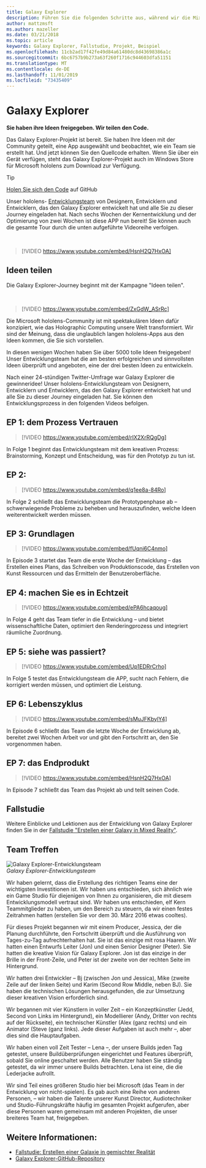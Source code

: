 ```yaml
---
title: Galaxy Explorer
description: Führen Sie die folgenden Schritte aus, während wir die Mixed Reality-app (Galaxy Explorer) entwickeln, die Gewinner der Ideen Kampagne.
author: mattzmsft
ms.author: mazeller
ms.date: 03/21/2018
ms.topic: article
keywords: Galaxy Explorer, Fallstudie, Projekt, Beispiel
ms.openlocfilehash: 11cb2ad17f42fe49d84a61480dc8d43698386a1c
ms.sourcegitcommit: 6bc6757b9b273a63f260f1716c944603dfa51151
ms.translationtype: MT
ms.contentlocale: de-DE
ms.lasthandoff: 11/01/2019
ms.locfileid: "73435409"
---
```

# <a name="galaxy-explorer"></a>Galaxy Explorer

**Sie haben ihre Ideen freigegeben. Wir teilen den Code.**

Das Galaxy Explorer-Projekt ist bereit. Sie haben Ihre Ideen mit der Community geteilt, eine App ausgewählt und beobachtet, wie ein Team sie erstellt hat. Und jetzt können Sie den Quellcode erhalten. Wenn Sie über ein Gerät verfügen, steht das Galaxy Explorer-Projekt auch im Windows Store für Microsoft hololens zum Download zur Verfügung.
>[!TIP]
>[Holen Sie sich den Code](https://github.com/Microsoft/GalaxyExplorer) auf GitHub

Unser hololens- [Entwicklungsteam](galaxy-explorer.md#meet-the-team) von Designern, Entwicklern und Entwicklern, das den Galaxy Explorer entwickelt hat und alle Sie zu dieser Journey eingeladen hat. Nach sechs Wochen der Kernentwicklung und der Optimierung von zwei Wochen ist diese APP nun bereit! Sie können auch die gesamte Tour durch die unten aufgeführte Videoreihe verfolgen.

<br>

>[!VIDEO https://www.youtube.com/embed/HsnH2Q7HxOA]

## <a name="share-your-idea"></a>Ideen teilen

Die Galaxy Explorer-Journey beginnt mit der Kampagne "Ideen teilen".

<br>

>[!VIDEO https://www.youtube.com/embed/ZxGdW_ASrRc]

Die Microsoft hololens-Community ist mit spektakulären Ideen dafür konzipiert, wie das Holographic Computing unsere Welt transformiert. Wir sind der Meinung, dass die unglaublich langen hololens-Apps aus den Ideen kommen, die Sie sich vorstellen.

In diesen wenigen Wochen haben Sie über 5000 tolle Ideen freigegeben! Unser Entwicklungsteam hat die am besten erfolgreichen und sinnvollsten Ideen überprüft und angeboten, eine der drei besten Ideen zu entwickeln.

Nach einer 24-stündigen Twitter-Umfrage war Galaxy Explorer die gewinneridee! Unser hololens-Entwicklungsteam von Designern, Entwicklern und Entwicklern, das den Galaxy Explorer entwickelt hat und alle Sie zu dieser Journey eingeladen hat. Sie können den Entwicklungsprozess in den folgenden Videos befolgen.

## <a name="ep-1-trust-the-process"></a>EP 1: dem Prozess Vertrauen

>[!VIDEO https://www.youtube.com/embed/rIX2XrRQgDg]

In Folge 1 beginnt das Entwicklungsteam mit dem kreativen Prozess: Brainstorming, Konzept und Entscheidung, was für den Prototyp zu tun ist.

## <a name="ep-2-lets-do-this"></a>EP 2:

>[!VIDEO https://www.youtube.com/embed/q1ee8a-84Ro]

In Folge 2 schließt das Entwicklungsteam die Prototypenphase ab – schwerwiegende Probleme zu beheben und herauszufinden, welche Ideen weiterentwickelt werden müssen.

## <a name="ep-3-laying-foundations"></a>EP 3: Grundlagen

>[!VIDEO https://www.youtube.com/embed/fUqni6C4nmo]

In Episode 3 startet das Team die erste Woche der Entwicklung – das Erstellen eines Plans, das Schreiben von Produktionscode, das Erstellen von Kunst Ressourcen und das Ermitteln der Benutzeroberfläche.

## <a name="ep-4-make-it-real"></a>EP 4: machen Sie es in Echtzeit

>[!VIDEO https://www.youtube.com/embed/ePA6hcaqoug]

In Folge 4 geht das Team tiefer in die Entwicklung – und bietet wissenschaftliche Daten, optimiert den Renderingprozess und integriert räumliche Zuordnung.

## <a name="ep-5-see-what-happens"></a>EP 5: siehe was passiert?

>[!VIDEO https://www.youtube.com/embed/Up1EDRrCrho]

In Folge 5 testet das Entwicklungsteam die APP, sucht nach Fehlern, die korrigiert werden müssen, und optimiert die Leistung.

## <a name="ep-6-coming-to-life"></a>EP 6: Lebenszyklus

>[!VIDEO https://www.youtube.com/embed/sMuJFKbylY4]

In Episode 6 schließt das Team die letzte Woche der Entwicklung ab, bereitet zwei Wochen Arbeit vor und gibt den Fortschritt an, den Sie vorgenommen haben.

## <a name="ep-7-the-final-product"></a>EP 7: das Endprodukt

>[!VIDEO https://www.youtube.com/embed/HsnH2Q7HxOA]

In Episode 7 schließt das Team das Projekt ab und teilt seinen Code.

## <a name="case-study"></a>Fallstudie

Weitere Einblicke und Lektionen aus der Entwicklung von Galaxy Explorer finden Sie in der [Fallstudie "Erstellen einer Galaxy in Mixed Reality"](case-study-creating-a-galaxy-in-mixed-reality.md).

## <a name="meet-the-team"></a>Team Treffen

![Galaxy Explorer-Entwicklungsteam](images/syiteampic.jpg)<br>
*Galaxy Explorer-Entwicklungsteam*

Wir haben gelernt, dass die Erstellung des richtigen Teams eine der wichtigsten Investitionen ist. Wir haben uns entschieden, sich ähnlich wie ein Game Studio für diejenigen von Ihnen zu organisieren, die mit diesem Entwicklungsmodell vertraut sind. Wir haben uns entschieden, elf Kern Teammitglieder zu haben, um den Bereich zu steuern, da wir einen festes Zeitrahmen hatten (erstellen Sie vor dem 30. März 2016 etwas cooltes).

Für dieses Projekt begannen wir mit einem Producer, Jessica, der die Planung durchführte, den Fortschritt überprüft und die Ausführung von Tages-zu-Tag aufrechterhalten hat. Sie ist das einzige mit rosa Haaren. Wir hatten einen Entwurfs Leiter (Jon) und einen Senior Designer (Peter). Sie hatten die kreative Vision für Galaxy Explorer. Jon ist das einzige in der Brille in der Front-Zeile, und Peter ist der zweite von der rechten Seite im Hintergrund.

Wir hatten drei Entwickler – Bj (zwischen Jon und Jessica), Mike (zweite Zeile auf der linken Seite) und Karim (Second Row Middle, neben BJ). Sie haben die technischen Lösungen herausgefunden, die zur Umsetzung dieser kreativen Vision erforderlich sind.

Wir begannen mit vier Künstlern in voller Zeit – ein Konzeptkünstler (Jedd, Second von Links im Hintergrund), ein Modellierer (Andy, Dritter von rechts auf der Rückseite), ein technischer Künstler (Alex (ganz rechts) und ein Animator (Steve (ganz links). Jede dieser Aufgaben ist auch mehr –, aber dies sind die Hauptaufgaben.

Wir haben einen voll Zeit Tester – Lena –, der unsere Builds jeden Tag getestet, unsere Buildüberprüfungen eingerichtet und Features überprüft, sobald Sie online geschaltet werden. Alle Benutzer haben Sie ständig getestet, da wir immer unsere Builds betrachten. Lena ist eine, die die Lederjacke aufrollt.

Wir sind Teil eines größeren Studio hier bei Microsoft (das Team in der Entwicklung von nicht-spielen). Es gab auch eine Reihe von anderen Personen, – wir haben die Talente unserer Kunst Director, Audiotechniker und Studio-Führungskräfte häufig im gesamten Projekt aufgerufen, aber diese Personen waren gemeinsam mit anderen Projekten, die unser breiteres Team hat, freigegeben.

## <a name="see-also"></a>Weitere Informationen:
* [Fallstudie: Erstellen einer Galaxie in gemischter Realität](case-study-creating-a-galaxy-in-mixed-reality.md)
* [Galaxy Explorer-GitHub-Repository](https://github.com/Microsoft/GalaxyExplorer)
